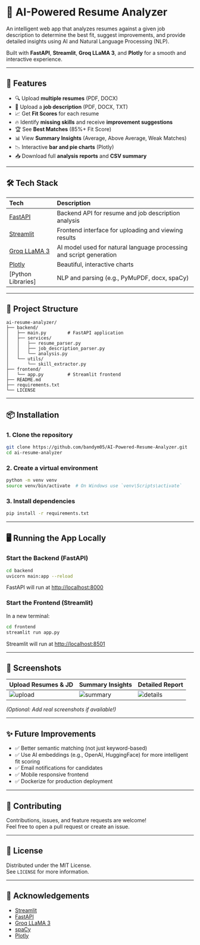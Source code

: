 
# 🤖 AI-Powered Resume Analyzer

An intelligent web app that analyzes resumes against a given job description to determine the best fit, suggest improvements, and provide detailed insights using AI and Natural Language Processing (NLP).

Built with **FastAPI**, **Streamlit**, **Groq LLaMA 3**, and **Plotly** for a smooth and interactive experience.

---

## 🚀 Features

- 🔍 Upload **multiple resumes** (PDF, DOCX)
- 📝 Upload a **job description** (PDF, DOCX, TXT)
- 📈 Get **Fit Scores** for each resume
- 🔥 Identify **missing skills** and receive **improvement suggestions**
- 🏆 See **Best Matches** (85%+ Fit Score)
- 📊 View **Summary Insights** (Average, Above Average, Weak Matches)
- 📉 Interactive **bar and pie charts** (Plotly)
- 📥 Download full **analysis reports** and **CSV summary**

---

## 🛠️ Tech Stack

| Tech | Description |
|:---|:---|
| [FastAPI](https://fastapi.tiangolo.com/) | Backend API for resume and job description analysis |
| [Streamlit](https://streamlit.io/) | Frontend interface for uploading and viewing results |
| [Groq LLaMA 3](https://www.groq.com/) | AI model used for natural language processing and script generation |
| [Plotly](https://plotly.com/python/) | Beautiful, interactive charts |
| [Python Libraries] | NLP and parsing (e.g., PyMuPDF, docx, spaCy) |

---

## 📂 Project Structure

```plaintext
ai-resume-analyzer/
├── backend/
│   ├── main.py        # FastAPI application
│   ├── services/
│   │   ├── resume_parser.py
│   │   ├── job_description_parser.py
│   │   └── analysis.py
│   └── utils/
│       └── skill_extractor.py
├── frontend/
│   └── app.py         # Streamlit frontend
├── README.md
├── requirements.txt
└── LICENSE
```

---

## 📦 Installation

### 1. Clone the repository
```bash
git clone https://github.com/bandym05/AI-Powered-Resume-Analyzer.git
cd ai-resume-analyzer
```

### 2. Create a virtual environment
```bash
python -m venv venv
source venv/bin/activate  # On Windows use `venv\Scripts\activate`
```

### 3. Install dependencies
```bash
pip install -r requirements.txt
```

---

## 🖥️ Running the App Locally

### Start the Backend (FastAPI)
```bash
cd backend
uvicorn main:app --reload
```

FastAPI will run at [http://localhost:8000](http://localhost:8000)

### Start the Frontend (Streamlit)
In a new terminal:

```bash
cd frontend
streamlit run app.py
```

Streamlit will run at [http://localhost:8501](http://localhost:8501)

---

## 📸 Screenshots

| Upload Resumes & JD | Summary Insights | Detailed Report |
|:---|:---|:---|
| ![upload](assets/upload.png) | ![summary](assets/summary.png) | ![details](assets/details.png) |

*(Optional: Add real screenshots if available!)*

---

## ✨ Future Improvements

- ✅ Better semantic matching (not just keyword-based)
- ✅ Use AI embeddings (e.g., OpenAI, HuggingFace) for more intelligent fit scoring
- ✅ Email notifications for candidates
- ✅ Mobile responsive frontend
- ✅ Dockerize for production deployment

---

## 🤝 Contributing

Contributions, issues, and feature requests are welcome!  
Feel free to open a pull request or create an issue.

---

## 📜 License

Distributed under the MIT License.  
See `LICENSE` for more information.

---

## 🙌 Acknowledgements

- [Streamlit](https://streamlit.io/)
- [FastAPI](https://fastapi.tiangolo.com/)
- [Groq LLaMA 3](https://www.groq.com/)
- [spaCy](https://spacy.io/)
- [Plotly](https://plotly.com/)



